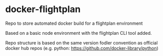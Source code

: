# docker-flightplan
Repo to store automated docker build for a flightplan environment

Based on a basic node environment with the flightplan CLI tool added.

Repo structure is based on the same version fodler convention as official docker hub repos (e.g. python: https://github.com/docker-library/python)
